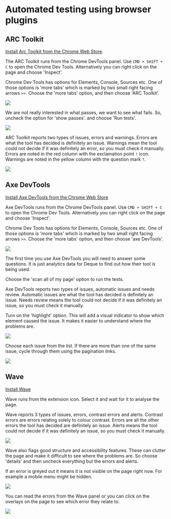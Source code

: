 # Automated testing using browser plugins

## ARC Toolkit
[Install Arc Toolkit from the Chrome Web Store](https://chrome.google.com/webstore/detail/arc-toolkit/chdkkkccnlfncngelccgbgfmjebmkmce?utm_source=chrome-ntp-icon).

The ARC Toolkit runs from the Chrome DevTools panel. Use `CMD + SHIFT + C` to open the Chrome Dev Tools. Alternatively you can right click on the page and choose 'Inspect'.

Chrome Dev Tools has options for Elements, Console, Sources etc. One of those options is 'more tabs' which is marked by two small right facing arrows `>>`. Choose the 'more tabs' option, and then choose 'ARC Toolkit'. 

![](/public/images/best-practice/browser-extension-examples/arc-toolkit-1.jpg)

We are not really interested in what passes, we want to see what fails. So, uncheck the option for 'show passes'. and choose 'Run tests'. 

![](/public/images/best-practice/browser-extension-examples/arc-toolkit-2.jpg)

ARC Toolkit reports two types of issues, errors and warnings. Errors are what the tool has decided is definitely an issue. Warnings mean the tool could not decide if it was definitely an error, so you must check it manually. Errors are noted in the red column with the exclamation point `!` icon. Warnings are noted in the yellow column with the question mark `?`.

![](/public/images/best-practice/browser-extension-examples/arc-toolkit-3.jpg)

## Axe DevTools
[Install Axe DevTools from the Chrome Web Store](https://chrome.google.com/webstore/detail/axe-devtools-web-accessib/lhdoppojpmngadmnindnejefpokejbdd?utm_source=chrome-ntp-icon)

Axe DevTools runs from the Chrome DevTools panel. Use `CMD + SHIFT + C` to open the Chrome Dev Tools. Alternatively you can right click on the page and choose 'Inspect'.

Chrome Dev Tools has options for Elements, Console, Sources etc. One of those options is 'more tabs' which is marked by two small right facing arrows `>>`. Choose the 'more tabs' option, and then choose 'axe DevTools'. 

![](/public/images/best-practice/browser-extension-examples/axe-devtools-1.jpg)

The first time you use Axe DevTools you will need to answer some questions. It is just analytics data for Deque to find out how their tool is being used.

Choose the 'scan all of my page' option to run the tests.

Axe DevTools reports two types of issues, automatic issues and needs review. Automatic issues are what the tool has decided is definitely an issue. Needs review means the tool could not decide if it was definitely an issue, so you must check it manually.

Turn on the 'highlight' option. This will add a visual indicator to show which element caused the issue. It makes it easier to understand where the problems are.

![](/public/images/best-practice/browser-extension-examples/axe-devtools-2.jpg)

Choose each issue from the list. If there are more than one of the same issue, cycle through them using the pagination links.

![](/public/images/best-practice/browser-extension-examples/axe-devtools-3.jpg)

## Wave
[Install Wave](https://chrome.google.com/webstore/detail/wave-evaluation-tool/jbbplnpkjmmeebjpijfedlgcdilocofh?utm_source=chrome-ntp-icon)

Wave runs from the extension icon. Select it and wait for it to analyse the page.

Wave reports 3 types of issues, errors, contrast errors and alerts. Contrast errors are errors relating solely to colour contrast. Errors are all the other errors the tool has decided are definitely an issue. Alerts means the tool could not decide if it was definitely an issue, so you must check it manually.

![](/public/images/best-practice/browser-extension-examples/wave-1.jpg)

Wave also flags good structure and accessibility features. These can clutter the page and make it difficult to see where the problems are. So choose 'details' and then uncheck everything but the errors and alerts.

If an error is greyed out it means it is not visible on the page right now. For example a mobile menu might be hidden.

![](/public/images/best-practice/browser-extension-examples/wave-2.jpg)

You can read the errors from the Wave panel or you can click on the overlays on the page to see which error they relate to.

![](/public/images/best-practice/browser-extension-examples/wave-3.jpg)

